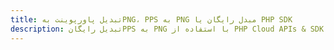 ---title: تبدیل پاورپوینت بهPNG، PPS به PNG مبدل رایگان یا PHP SDKdescription: تبدیل رایگانPPS به PNG با استفاده از PHP Cloud APIs & SDK. همچنین اسناد Microsoft PowerPoint را در Cloud ایجاد، ویرایش و رندر کنید.---